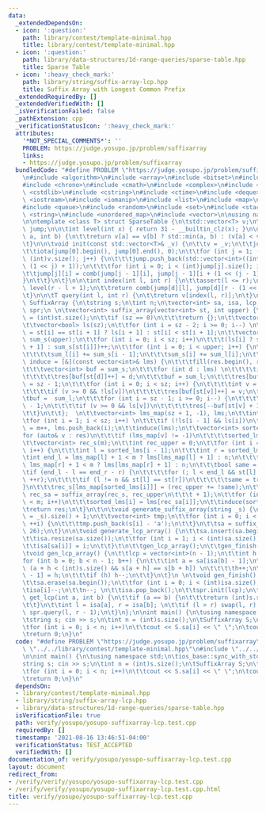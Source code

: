 ```yaml
---
data:
  _extendedDependsOn:
  - icon: ':question:'
    path: library/contest/template-minimal.hpp
    title: library/contest/template-minimal.hpp
  - icon: ':question:'
    path: library/data-structures/1d-range-queries/sparse-table.hpp
    title: Sparse Table
  - icon: ':heavy_check_mark:'
    path: library/string/suffix-array-lcp.hpp
    title: Suffix Array with Longest Common Prefix
  _extendedRequiredBy: []
  _extendedVerifiedWith: []
  _isVerificationFailed: false
  _pathExtension: cpp
  _verificationStatusIcon: ':heavy_check_mark:'
  attributes:
    '*NOT_SPECIAL_COMMENTS*': ''
    PROBLEM: https://judge.yosupo.jp/problem/suffixarray
    links:
    - https://judge.yosupo.jp/problem/suffixarray
  bundledCode: "#define PROBLEM \"https://judge.yosupo.jp/problem/suffixarray\"\n\n\
    \n#include <algorithm>\n#include <array>\n#include <bitset>\n#include <cassert>\n\
    #include <chrono>\n#include <cmath>\n#include <complex>\n#include <cstdio>\n#include\
    \ <cstdlib>\n#include <cstring>\n#include <ctime>\n#include <deque>\n#include\
    \ <iostream>\n#include <iomanip>\n#include <list>\n#include <map>\n#include <numeric>\n\
    #include <queue>\n#include <random>\n#include <set>\n#include <stack>\n#include\
    \ <string>\n#include <unordered_map>\n#include <vector>\n\nusing namespace std;\n\
    \n\ntemplate <class T> struct SparseTable {\n\tstd::vector<T> v;\n\tstd::vector<std::vector<int>>\
    \ jump;\n\n\tint level(int x) { return 31 - __builtin_clz(x); }\n\n\tint comb(int\
    \ a, int b) {\n\t\treturn v[a] == v[b] ? std::min(a, b) : (v[a] < v[b] ? a : b);\n\
    \t}\n\n\tvoid init(const std::vector<T>& _v) {\n\t\tv = _v;\n\t\tjump = {std::vector<int>((int)v.size())};\n\
    \t\tiota(jump[0].begin(), jump[0].end(), 0);\n\t\tfor (int j = 1; (1 << j) <=\
    \ (int)v.size(); j++) {\n\t\t\tjump.push_back(std::vector<int>((int)v.size() -\
    \ (1 << j) + 1));\n\t\t\tfor (int i = 0; i < (int)jump[j].size(); i++) {\n\t\t\
    \t\tjump[j][i] = comb(jump[j - 1][i], jump[j - 1][i + (1 << (j - 1))]);\n\t\t\t\
    }\n\t\t}\n\t}\n\n\tint index(int l, int r) {\n\t\tassert(l <= r);\n\t\tint d =\
    \ level(r - l + 1);\n\t\treturn comb(jump[d][l], jump[d][r - (1 << d) + 1]);\n\
    \t}\n\n\tT query(int l, int r) {\n\t\treturn v[index(l, r)];\n\t}\n};\n\nstruct\
    \ SuffixArray {\n\tstring s;\n\tint n;\n\tvector<int> sa, isa, lcp;\n\tSparseTable<int>\
    \ spr;\n \n\tvector<int> suffix_array(vector<int> st, int upper) {\n\t\tint sz\
    \ = (int)st.size();\n\t\tif (sz == 0)\n\t\t\treturn {};\n\t\tvector<int> res(sz);\n\
    \t\tvector<bool> ls(sz);\n\t\tfor (int i = sz - 2; i >= 0; i--) \n\t\t\tls[i]\
    \ = st[i] == st[i + 1] ? ls[i + 1] : st[i] < st[i + 1];\n\t\tvector<int> sum_l(upper),\
    \ sum_s(upper);\n\t\tfor (int i = 0; i < sz; i++)\n\t\t\t(ls[i] ? sum_l[st[i]\
    \ + 1] : sum_s[st[i]])++;\n\t\tfor (int i = 0; i < upper; i++) {\n\t\t\tif (i)\n\
    \t\t\t\tsum_l[i] += sum_s[i - 1];\n\t\t\tsum_s[i] += sum_l[i];\n\t\t}\n\t\tauto\
    \ induce = [&](const vector<int>& lms) {\n\t\t\tfill(res.begin(), res.end(), -1);\n\
    \t\t\tvector<int> buf = sum_s;\n\t\t\tfor (int d : lms) \n\t\t\t\tif (d != sz)\n\
    \t\t\t\t\tres[buf[st[d]]++] = d;\n\t\t\tbuf = sum_l;\n\t\t\tres[buf[st[sz - 1]]++]\
    \ = sz - 1;\n\t\t\tfor (int i = 0; i < sz; i++) {\n\t\t\t\tint v = res[i] - 1;\n\
    \t\t\t\tif (v >= 0 && !ls[v])\n\t\t\t\t\tres[buf[st[v]]++] = v;\n\t\t\t}\n\t\t\
    \tbuf =  sum_l;\n\t\t\tfor (int i = sz - 1; i >= 0; i--) {\n\t\t\t\tint v = res[i]\
    \ - 1;\n\t\t\t\tif (v >= 0 && ls[v])\n\t\t\t\t\tres[--buf[st[v] + 1]] = v;\n\t\
    \t\t}\n\t\t};  \n\t\tvector<int> lms_map(sz + 1, -1), lms;\n\t\tint m = 0;\n\t\
    \tfor (int i = 1; i < sz; i++) \n\t\t\tif (!ls[i - 1] && ls[i])\n\t\t\t\tlms_map[i]\
    \ = m++, lms.push_back(i);\n\t\tinduce(lms);\n\t\tvector<int> sorted_lms;\n\t\t\
    for (auto& v : res)\n\t\t\tif (lms_map[v] != -1)\n\t\t\t\tsorted_lms.push_back(v);\n\
    \t\tvector<int> rec_s(m);\n\t\tint rec_upper = 0;\n\t\tfor (int i = 1; i < m;\
    \ i++) {\n\t\t\tint l = sorted_lms[i - 1];\n\t\t\tint r = sorted_lms[i];\n\t\t\
    \tint end_l = lms_map[l] + 1 < m ? lms[lms_map[l] + 1] : n;\n\t\t\tint end_r =\
    \ lms_map[r] + 1 < m ? lms[lms_map[r] + 1] : n;\n\t\t\tbool same = false;\n\t\t\
    \tif (end_l - l == end_r - r) {\n\t\t\t\tfor (; l < end_l && st[l] == st[r]; ++l,\
    \ ++r);\n\t\t\t\tif (l != n && st[l] == st[r])\n\t\t\t\t\tsame = true;\n\t\t\t\
    }\n\t\t\trec_s[lms_map[sorted_lms[i]]] = (rec_upper += !same);\n\t\t}\n\t\tvector<int>\
    \ rec_sa = suffix_array(rec_s, rec_upper\n\t\t\t + 1);\n\t\tfor (int i = 0; i\
    \ < m; i++)\n\t\t\tsorted_lms[i] = lms[rec_sa[i]];\n\t\tinduce(sorted_lms);\n\t\
    \treturn res;\n\t}\n\t\n\tvoid generate_suffix_array(string _s) {\n\t\tn = (int)(s\
    \ = _s).size() + 1;\n\t\tvector<int> tmp;\n\t\tfor (int i = 0; i < (int)s.size();\
    \ ++i) {\n\t\t\ttmp.push_back(s[i] - 'a');\n\t\t}\n\t\tsa = suffix_array(tmp,\
    \ 26);\n\t}\n\n\tvoid generate_lcp_array() {\n\t\tsa.insert(sa.begin(), -1);\n\
    \t\tisa.resize(sa.size());\n\t\tfor (int i = 1; i < (int)sa.size(); ++i) {\n\t\
    \t\tisa[sa[i]] = i;\n\t\t}\t\n\t\tgen_lcp_array();\n\t\tgen_finish();\n\t}\n \n\
    \tvoid gen_lcp_array() {\n\t\tlcp = vector<int>(n - 1);\n\t\tint h = 0;\n\t\t\
    for (int b = 0; b < n - 1; b++) {\n\t\t\tint a = sa[isa[b] - 1];\n\t\t\twhile\
    \ (a + h < (int)s.size() && s[a + h] == s[b + h]) \n\t\t\t\th++;\n\t\t\tlcp[isa[b]\
    \ - 1] = h;\n\t\t\tif (h) h--;\n\t\t}\n\t}\n \n\tvoid gen_finish() {\n\t\tlcp.erase(lcp.begin());\n\
    \t\tsa.erase(sa.begin());\n\t\tfor (int i = 0; i < (int)isa.size(); i++) \n\t\t\
    \tisa[i]--;\n\t\tn--; \n\t\tisa.pop_back();\n\t\tspr.init(lcp);\n\t}\n\t\n\tint\
    \ get_lcp(int a, int b) {\n\t\tif (a == b) {\n\t\t\treturn (int)s.size() - a;\n\
    \t\t}\n\t\tint l = isa[a], r = isa[b]; \n\t\tif (l > r) swap(l, r);\n\t\treturn\
    \ spr.query(l, r - 1);\n\t}\n};\n\nint main() {\n\tusing namespace std;\n\tios_base::sync_with_stdio(0);\n\
    \tstring s; cin >> s;\n\tint n = (int)s.size();\n\tSuffixArray S;\n\tS.generate_suffix_array(s);\n\
    \tfor (int i = 0; i < n; i++)\n\t\tcout << S.sa[i] << \" \";\n\tcout << '\\n';\n\
    \treturn 0;\n}\n"
  code: "#define PROBLEM \"https://judge.yosupo.jp/problem/suffixarray\"\n\n#include\
    \ \"../../library/contest/template-minimal.hpp\"\n#include \"../../library/string/suffix-array-lcp.hpp\"\
    \n\nint main() {\n\tusing namespace std;\n\tios_base::sync_with_stdio(0);\n\t\
    string s; cin >> s;\n\tint n = (int)s.size();\n\tSuffixArray S;\n\tS.generate_suffix_array(s);\n\
    \tfor (int i = 0; i < n; i++)\n\t\tcout << S.sa[i] << \" \";\n\tcout << '\\n';\n\
    \treturn 0;\n}\n"
  dependsOn:
  - library/contest/template-minimal.hpp
  - library/string/suffix-array-lcp.hpp
  - library/data-structures/1d-range-queries/sparse-table.hpp
  isVerificationFile: true
  path: verify/yosupo/yosupo-suffixarray-lcp.test.cpp
  requiredBy: []
  timestamp: '2021-08-16 13:46:51-04:00'
  verificationStatus: TEST_ACCEPTED
  verifiedWith: []
documentation_of: verify/yosupo/yosupo-suffixarray-lcp.test.cpp
layout: document
redirect_from:
- /verify/verify/yosupo/yosupo-suffixarray-lcp.test.cpp
- /verify/verify/yosupo/yosupo-suffixarray-lcp.test.cpp.html
title: verify/yosupo/yosupo-suffixarray-lcp.test.cpp
---
```

